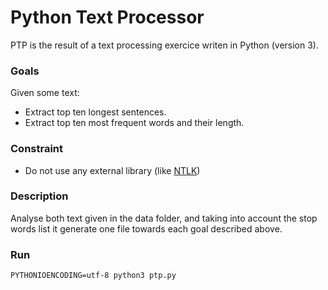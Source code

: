 # Python Text Processor

PTP is the result of a text processing exercice writen in Python (version 3).

### Goals

Given some text:

* Extract top ten longest sentences.
* Extract top ten most frequent words and their length.

### Constraint

* Do not use any external library (like [NTLK](https://www.nltk.org/))

### Description

Analyse both text given in the data folder, and taking into account the stop words list it generate one file towards each goal described above.

### Run

`PYTHONIOENCODING=utf-8 python3 ptp.py`
